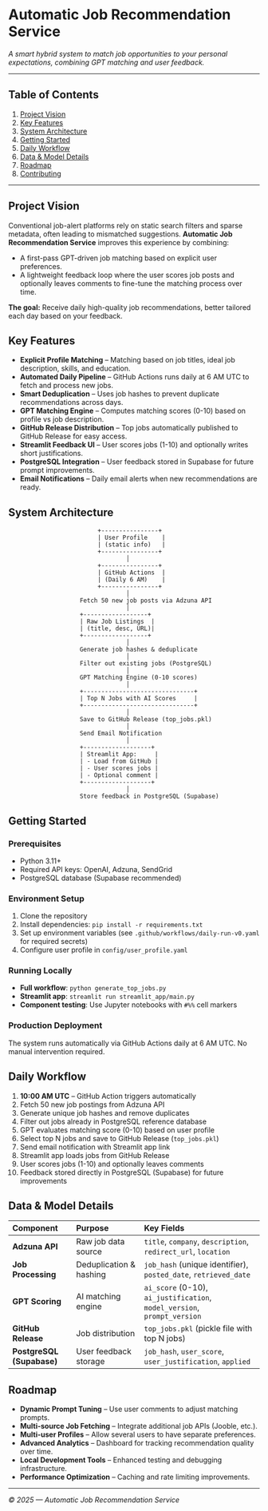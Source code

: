 # Automatic Job Recommendation Service

_A smart hybrid system to match job opportunities to your personal expectations, combining GPT matching and user feedback._

---

## Table of Contents
1. [Project Vision](#project-vision)
2. [Key Features](#key-features)
3. [System Architecture](#system-architecture)
4. [Getting Started](#getting-started)
5. [Daily Workflow](#daily-workflow)
6. [Data & Model Details](#data--model-details)
7. [Roadmap](#roadmap)
8. [Contributing](#contributing)
---

## Project Vision

Conventional job-alert platforms rely on static search filters and sparse metadata, often leading to mismatched suggestions. **Automatic Job Recommendation Service** improves this experience by combining:
- A first-pass GPT-driven job matching based on explicit user preferences.
- A lightweight feedback loop where the user scores job posts and optionally leaves comments to fine-tune the matching process over time.

**The goal:** Receive daily high-quality job recommendations, better tailored each day based on your feedback.

## Key Features
- **Explicit Profile Matching** – Matching based on job titles, ideal job description, skills, and education.
- **Automated Daily Pipeline** – GitHub Actions runs daily at 6 AM UTC to fetch and process new jobs.
- **Smart Deduplication** – Uses job hashes to prevent duplicate recommendations across days.
- **GPT Matching Engine** – Computes matching scores (0-10) based on profile vs job description.
- **GitHub Release Distribution** – Top jobs automatically published to GitHub Release for easy access.
- **Streamlit Feedback UI** – User scores jobs (1-10) and optionally writes short justifications.
- **PostgreSQL Integration** – User feedback stored in Supabase for future prompt improvements.
- **Email Notifications** – Daily email alerts when new recommendations are ready.

## System Architecture
```text
                         +----------------+
                         | User Profile    |
                         | (static info)   |
                         +----------------+
                                 │
                         +----------------+
                         | GitHub Actions  |
                         | (Daily 6 AM)    |
                         +----------------+
                                 │
                    Fetch 50 new job posts via Adzuna API
                                 │
                    +------------------+
                    | Raw Job Listings  |
                    | (title, desc, URL)|
                    +------------------+
                                 │
                    Generate job hashes & deduplicate
                                 │
                    Filter out existing jobs (PostgreSQL)
                                 │
                    GPT Matching Engine (0-10 scores)
                                 │
                    +-------------------------------+
                    | Top N Jobs with AI Scores     |
                    +-------------------------------+
                                 │
                    Save to GitHub Release (top_jobs.pkl)
                                 │
                    Send Email Notification
                                 │
                    +-------------------+
                    | Streamlit App:     |
                    | - Load from GitHub |
                    | - User scores jobs |
                    | - Optional comment |
                    +-------------------+
                                 │
                    Store feedback in PostgreSQL (Supabase)
```

## Getting Started

### Prerequisites
- Python 3.11+
- Required API keys: OpenAI, Adzuna, SendGrid
- PostgreSQL database (Supabase recommended)

### Environment Setup
1. Clone the repository
2. Install dependencies: `pip install -r requirements.txt`
3. Set up environment variables (see `.github/workflows/daily-run-v0.yaml` for required secrets)
4. Configure user profile in `config/user_profile.yaml`

### Running Locally
- **Full workflow**: `python generate_top_jobs.py`
- **Streamlit app**: `streamlit run streamlit_app/main.py`
- **Component testing**: Use Jupyter notebooks with `#%%` cell markers

### Production Deployment
The system runs automatically via GitHub Actions daily at 6 AM UTC. No manual intervention required.

## Daily Workflow
1. **10:00 AM UTC** – GitHub Action triggers automatically
2. Fetch 50 new job postings from Adzuna API
3. Generate unique job hashes and remove duplicates
4. Filter out jobs already in PostgreSQL reference database
5. GPT evaluates matching score (0-10) based on user profile
6. Select top N jobs and save to GitHub Release (`top_jobs.pkl`)
7. Send email notification with Streamlit app link
8. Streamlit app loads jobs from GitHub Release
9. User scores jobs (1-10) and optionally leaves comments
10. Feedback stored directly in PostgreSQL (Supabase) for future improvements

## Data & Model Details

| Component | Purpose | Key Fields |
|:----------|:--------|:----------|
| **Adzuna API** | Raw job data source | `title`, `company`, `description`, `redirect_url`, `location` |
| **Job Processing** | Deduplication & hashing | `job_hash` (unique identifier), `posted_date`, `retrieved_date` |
| **GPT Scoring** | AI matching engine | `ai_score` (0-10), `ai_justification`, `model_version`, `prompt_version` |
| **GitHub Release** | Job distribution | `top_jobs.pkl` (pickle file with top N jobs) |
| **PostgreSQL (Supabase)** | User feedback storage | `job_hash`, `user_score`, `user_justification`, `applied` |

## Roadmap
- **Dynamic Prompt Tuning** – Use user comments to adjust matching prompts.
- **Multi-source Job Fetching** – Integrate additional job APIs (Jooble, etc.).
- **Multi-user Profiles** – Allow several users to have separate preferences.
- **Advanced Analytics** – Dashboard for tracking recommendation quality over time.
- **Local Development Tools** – Enhanced testing and debugging infrastructure.
- **Performance Optimization** – Caching and rate limiting improvements.

---

*© 2025 — Automatic Job Recommendation Service*





